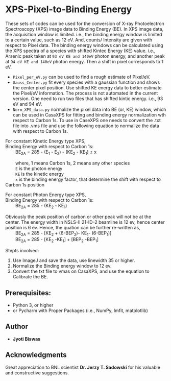 # XPS-Pixel-to-Binding Energy
These sets of codes can be used for the conversion of X-ray Photoelectron Spectroscopy (XPS) image data to Binding Energy (BE). In XPS image data, the acquisition window is limited. i.e., the binding energy window is limited to a certain value, such as 12 eV. And, counts/ Intensity are given with respect to Pixel data. The binding energy windows can be calculated using the XPS spectra of a species with shifted Kintec Energy (KE) value. i.e., Arsenic peak taken at ```93 eV KE and 140eV``` photon energy, and another peak at ```94 eV KE and 140eV``` photon energy. Then a shift in pixel corresponds to 1 eV. <br/>

* ```Pixel_per_eV.py``` can be used to find a rough estimate of Pixel/eV.<br/>
* ```Gauss_Center.py``` fit every species with a gaussian function and shows the center pixel position. Use shifted KE energy data to better estimate the Pixel/eV information. The process is not automated in the current version. One need to run two files that has shifted kintic energy. i.e., 93 eV and 94 eV. <br/>
* ```Norm_XPS_data.py```  normalize the pixel data into BE (or, KE) window, which can be used in CasaXPS for fitting and binding energy normalization wth respect to Carbon 1s. To use in CaseXPS one needs to convert the .txt file into .vms file and use the following equation to normalize the data with respect to Carbon 1s. <br/>

For constant Kinetic Energy type XPS, <br/>
Binding Energy with respect to Carbon 1s: <br/>
&nbsp; &nbsp; &nbsp; &nbsp; BE<sub>2A</sub> = 285 - (E<sub>1</sub> - E<sub>2</sub>) - (KE<sub>2</sub> - KE<sub>1</sub>)   ± x
  
&nbsp; &nbsp; &nbsp; &nbsp;  where, 1 means Carbon 1s, 2 means any other species<br/>
&nbsp; &nbsp; &nbsp; &nbsp; ```E``` is the photon energy<br/>
&nbsp; &nbsp; &nbsp; &nbsp; ```KE``` is the kinetic energy<br/>
&nbsp; &nbsp; &nbsp; &nbsp; ```x``` is the binding energy factor, that determine the shift with respect to Carbon 1s position<br/>


For constant Photon Energy type XPS, <br/>
Binding Energy with respect to Carbon 1s: <br/>
&nbsp; &nbsp; &nbsp; &nbsp; BE<sub>2A</sub> = 285 - (KE<sub>2</sub> - KE<sub>1</sub>) 


Obviously the peak position of carbon or other peak will not be at the center. The energy width in NSLS-II 21-ID-2 beamline is 12 ev, hence center position is 6 ev. Hence, the quation can be further re-written as, <br/>
&nbsp; &nbsp; &nbsp; &nbsp; BE<sub>2A</sub> = 285 - [KE<sub>2</sub> + (6-BEP<sub>2</sub>)- KE<sub>1</sub>- (6-BEP<sub>1</sub>)]<br/>
&nbsp; &nbsp; &nbsp; &nbsp; BE<sub>2A</sub> = 285 - [KE<sub>2</sub> -KE<sub>1</sub>] + [BEP<sub>2</sub> -BEP<sub>1</sub>]

Stepts involved: <br/>
1. Use ImageJ and save the data, use linewidth 35 or higher.
2. Normalize the Binding energy window to 12 ev.
3. Convert the txt file to vmas on CasaXPS, and use the equation to Calibrate the BE.

         
## Prerequisites:

* Python 3, or higher
* or Pycharm with Proper Packages (i.e., NumPy, lmfit, matplotlib)

## Author

 * **Jyoti Biswas**
 
## Acknowledgments

Great appreciation to BNL scientist **Dr. Jerzy T. Sadowski** for his valuable and constructive suggestions. 
 
